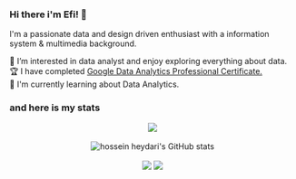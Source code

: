 ### Hi there i'm Efi! 👋
I'm a passionate data and design driven enthusiast with a information system & multimedia background.

👀 I’m interested in data analyst and enjoy exploring everything about data.<br>
🏆 I have completed <a href = "https://coursera.org/share/b838cf2d34cb2ad2cccdac4e987848cb">Google Data Analytics Professional Certificate.<br></a>
📖 I'm currently learning about Data Analytics.<br>


### and here is my stats
<p align="center"><img src="https://www.codewars.com/users/frihartiniefi/badges/large"><br /><br />
  <img src="https://github-readme-stats.vercel.app/api?username=frihartiniefi&show_icons=true&include_all_commits=true&theme=monokai" alt="hossein heydari's GitHub stats" /><br /><br />
  <img src="https://github-readme-streak-stats.herokuapp.com/?user=frihartiniefi&theme=monokai"/>
  <img src="https://github-readme-stats.vercel.app/api/top-langs/?username=frihartiniefi&layout=compact&theme=monokai&langs_count=12"/><br /><br />
</p>


<!--
**frihartiniefi/frihartiniefi** is a ✨ _special_ ✨ repository because its `README.md` (this file) appears on your GitHub profile.

Here are some ideas to get you started:

- 🔭 I’m currently working on ...
- 🌱 I’m currently learning ...
- 👯 I’m looking to collaborate on ...
- 🤔 I’m looking for help with ...
- 💬 Ask me about ...
- 📫 How to reach me: ...
- 😄 Pronouns: ...
- ⚡ Fun fact: ...
-->
